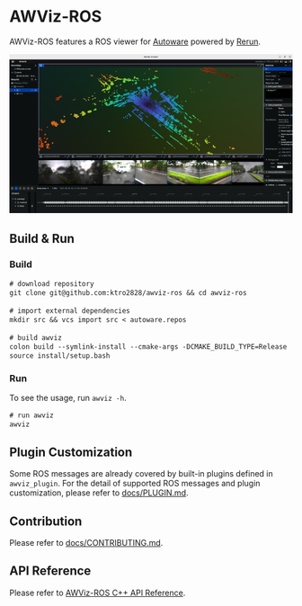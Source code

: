 # AWViz-ROS

AWViz-ROS features a ROS viewer for [Autoware](https://autoware.org) powered by [Rerun](https://rerun.io).

<div align="center">
    <img src="./docs/images/awviz-viewer.png" alt="awviz-viewer">
</div>

## Build & Run

### Build

```shell
# download repository
git clone git@github.com:ktro2828/awviz-ros && cd awviz-ros

# import external dependencies
mkdir src && vcs import src < autoware.repos

# build awviz
colon build --symlink-install --cmake-args -DCMAKE_BUILD_TYPE=Release
source install/setup.bash
```

### Run

To see the usage, run `awviz -h`.

```shell
# run awviz
awviz
```

## Plugin Customization

Some ROS messages are already covered by built-in plugins defined in `awviz_plugin`.
For the detail of supported ROS messages and plugin customization, please refer to [docs/PLUGIN.md](./docs/PLUGIN.md).

## Contribution

Please refer to [docs/CONTRIBUTING.md](./docs/CONTRIBUTING.md).

## API Reference

Please refer to [AWViz-ROS C++ API Reference](https://ktro2828.github.io/awviz-ros/).
